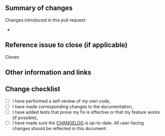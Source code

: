 ## Summary of changes

<!-- Please write a comprehensive summary of your changes and what was the motivation behind them -->

Changes introduced in this pull request:

-

## Reference issue to close (if applicable)

<!-- Include the issue reference this pull request is connected to -->
<!-- See more keywords here https://docs.github.com/en/issues/tracking-your-work-with-issues/linking-a-pull-request-to-an-issue#linking-a-pull-request-to-an-issue-using-a-keyword -->
<!--(e.g. Closes #1)-->

Closes

## Other information and links

<!-- Add any other context about the pull request here. Those might be helpful links based on your investigation, relevant commits from this or other repositories or anything else -->

## Change checklist

<!-- Please add a changelog entry for your change if needed. -->
<!-- Follow this format https://keepachangelog.com/en/1.0.0/ -->

- [ ] I have performed a self-review of my own code,
- [ ] I have made corresponding changes to the documentation,
- [ ] I have added tests that prove my fix is effective or that my feature works (if possible),
- [ ] I have made sure the [CHANGELOG][1] is up-to-date. All user-facing changes should be reflected in this document.

<!-- Thank you 🔥 -->

[1]: https://github.com/ChainSafe/forest/blob/main/CHANGELOG.md
